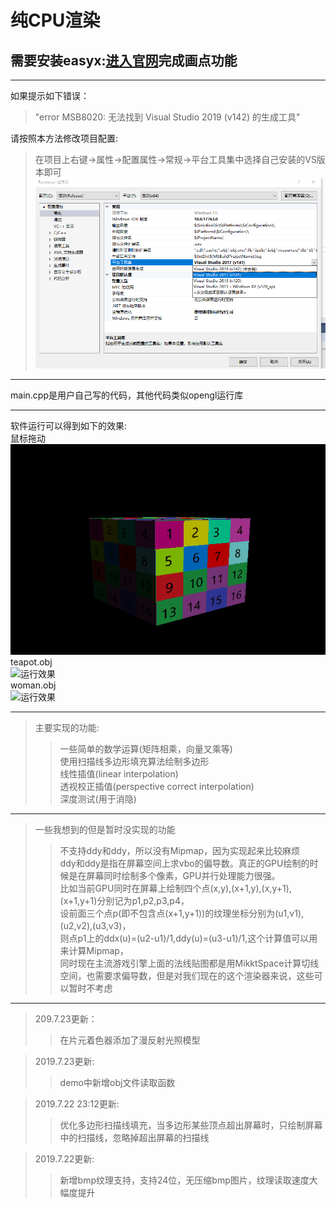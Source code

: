 # 纯CPU渲染

## 需要安装easyx:[进入官网](https://easyx.cn/)完成画点功能

---
如果提示如下错误：
> "error MSB8020: 无法找到 Visual Studio 2019 (v142) 的生成工具"  

请按照本方法修改项目配置:  
> 在项目上右键->属性->配置属性->常规->平台工具集中选择自己安装的VS版本即可
![修改教程](./tutorial.png)
---
main.cpp是用户自己写的代码，其他代码类似opengl运行库

--- 
软件运行可以得到如下的效果:  
鼠标拖动  
![运行效果](./Renderer/mod/mouseMove.gif)  
teapot.obj  
![运行效果](./Renderer/mod/teapot.gif)  
woman.obj  
![运行效果](./Renderer/mod/woman.gif)  

---
>主要实现的功能:
>> 一些简单的数学运算(矩阵相乘，向量叉乘等)  
>> 使用扫描线多边形填充算法绘制多边形  
>> 线性插值(linear interpolation)  
>> 透视校正插值(perspective correct interpolation)  
>> 深度测试(用于消隐)  
---
>一些我想到的但是暂时没实现的功能  
>> 不支持ddy和ddy，所以没有Mipmap，因为实现起来比较麻烦  
ddy和ddy是指在屏幕空间上求vbo的偏导数。真正的GPU绘制的时候是在屏幕同时绘制多个像素，GPU并行处理能力很强。  
比如当前GPU同时在屏幕上绘制四个点(x,y),(x+1,y),(x,y+1),(x+1,y+1)分别记为p1,p2,p3,p4，  
设前面三个点p(即不包含点(x+1,y+1))的纹理坐标分别为(u1,v1),(u2,v2),(u3,v3)，  
则点p1上的ddx(u)=(u2-u1)/1,ddy(u)=(u3-u1)/1,这个计算值可以用来计算Mipmap，  
同时现在主流游戏引擎上面的法线贴图都是用MikktSpace计算切线空间，也需要求偏导数，但是对我们现在的这个渲染器来说，这些可以暂时不考虑  
---
> 209.7.23更新：
>> 在片元着色器添加了漫反射光照模型

> 2019.7.23更新:
>> demo中新增obj文件读取函数

> 2019.7.22 23:12更新:
>> 优化多边形扫描线填充，当多边形某些顶点超出屏幕时，只绘制屏幕中的扫描线，忽略掉超出屏幕的扫描线

> 2019.7.22更新:
>> 新增bmp纹理支持，支持24位，无压缩bmp图片，纹理读取速度大幅度提升
